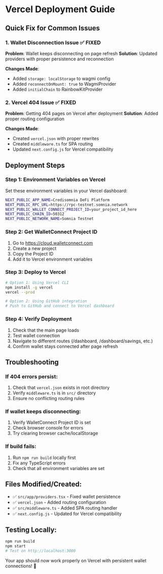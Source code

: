 # Vercel Deployment Guide

## Quick Fix for Common Issues

### 1. Wallet Disconnection Issue ✅ FIXED
**Problem**: Wallet keeps disconnecting on page refresh
**Solution**: Updated providers with proper persistence and reconnection

**Changes Made**:
- Added `storage: localStorage` to wagmi config
- Added `reconnectOnMount: true` to WagmiProvider
- Added `initialChain` to RainbowKitProvider

### 2. Vercel 404 Issue ✅ FIXED
**Problem**: Getting 404 pages on Vercel after deployment
**Solution**: Added proper routing configuration

**Changes Made**:
- Created `vercel.json` with proper rewrites
- Created `middleware.ts` for SPA routing
- Updated `next.config.js` for Vercel compatibility

## Deployment Steps

### Step 1: Environment Variables on Vercel
Set these environment variables in your Vercel dashboard:

```bash
NEXT_PUBLIC_APP_NAME=Credisomnia DeFi Platform
NEXT_PUBLIC_RPC_URL=https://rpc-testnet.somnia.network
NEXT_PUBLIC_WALLET_CONNECT_PROJECT_ID=your_project_id_here
NEXT_PUBLIC_CHAIN_ID=50312
NEXT_PUBLIC_NETWORK_NAME=Somnia Testnet
```

### Step 2: Get WalletConnect Project ID
1. Go to https://cloud.walletconnect.com
2. Create a new project
3. Copy the Project ID
4. Add it to Vercel environment variables

### Step 3: Deploy to Vercel
```bash
# Option 1: Using Vercel CLI
npm install -g vercel
vercel --prod

# Option 2: Using GitHub integration
# Push to GitHub and connect to Vercel dashboard
```

### Step 4: Verify Deployment
1. Check that the main page loads
2. Test wallet connection
3. Navigate to different routes (/dashboard, /dashboard/savings, etc.)
4. Confirm wallet stays connected after page refresh

## Troubleshooting

### If 404 errors persist:
1. Check that `vercel.json` exists in root directory
2. Verify `middleware.ts` is in `src/` directory
3. Ensure no conflicting routing rules

### If wallet keeps disconnecting:
1. Verify WalletConnect Project ID is set
2. Check browser console for errors
3. Try clearing browser cache/localStorage

### If build fails:
1. Run `npm run build` locally first
2. Fix any TypeScript errors
3. Check that all environment variables are set

## Files Modified/Created:
- ✅ `src/app/providers.tsx` - Fixed wallet persistence
- ✅ `vercel.json` - Added routing configuration  
- ✅ `src/middleware.ts` - Added SPA routing handler
- ✅ `next.config.js` - Updated for Vercel compatibility

## Testing Locally:
```bash
npm run build
npm start
# Test on http://localhost:3000
```

Your app should now work properly on Vercel with persistent wallet connections! 🚀